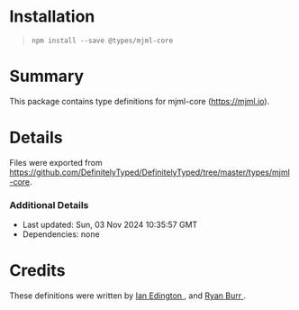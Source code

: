 # Installation
> `npm install --save @types/mjml-core`

# Summary
This package contains type definitions for mjml-core (https://mjml.io).

# Details
Files were exported from https://github.com/DefinitelyTyped/DefinitelyTyped/tree/master/types/mjml-core.

### Additional Details
 * Last updated: Sun, 03 Nov 2024 10:35:57 GMT
 * Dependencies: none

# Credits
These definitions were written by [Ian Edington      ](https://github.com/IanEdington), and [Ryan Burr         ](https://github.com/ryanburr).

